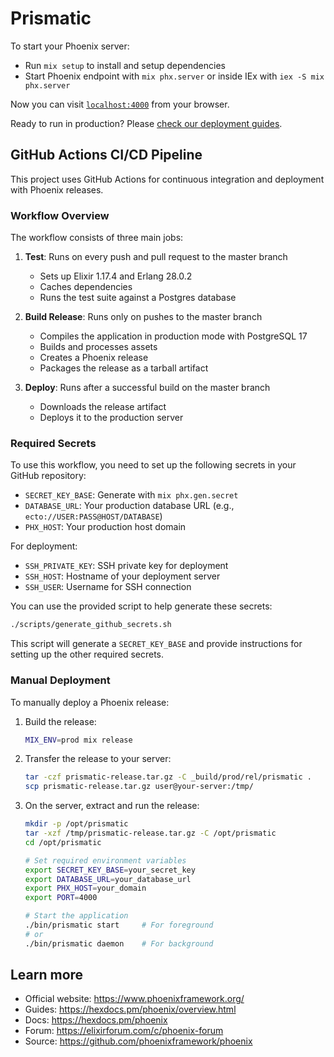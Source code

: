 # Prismatic

To start your Phoenix server:

* Run `mix setup` to install and setup dependencies
* Start Phoenix endpoint with `mix phx.server` or inside IEx with `iex -S mix phx.server`

Now you can visit [`localhost:4000`](http://localhost:4000) from your browser.

Ready to run in production? Please [check our deployment guides](https://hexdocs.pm/phoenix/deployment.html).

## GitHub Actions CI/CD Pipeline

This project uses GitHub Actions for continuous integration and deployment with Phoenix releases.

### Workflow Overview

The workflow consists of three main jobs:

1. **Test**: Runs on every push and pull request to the master branch
   - Sets up Elixir 1.17.4 and Erlang 28.0.2
   - Caches dependencies
   - Runs the test suite against a Postgres database

2. **Build Release**: Runs only on pushes to the master branch
   - Compiles the application in production mode with PostgreSQL 17
   - Builds and processes assets
   - Creates a Phoenix release
   - Packages the release as a tarball artifact

3. **Deploy**: Runs after a successful build on the master branch
   - Downloads the release artifact
   - Deploys it to the production server

### Required Secrets

To use this workflow, you need to set up the following secrets in your GitHub repository:

- `SECRET_KEY_BASE`: Generate with `mix phx.gen.secret`
- `DATABASE_URL`: Your production database URL (e.g., `ecto://USER:PASS@HOST/DATABASE`)
- `PHX_HOST`: Your production host domain

For deployment:
- `SSH_PRIVATE_KEY`: SSH private key for deployment
- `SSH_HOST`: Hostname of your deployment server
- `SSH_USER`: Username for SSH connection

You can use the provided script to help generate these secrets:

```bash
./scripts/generate_github_secrets.sh
```

This script will generate a `SECRET_KEY_BASE` and provide instructions for setting up the other required secrets.

### Manual Deployment

To manually deploy a Phoenix release:

1. Build the release:
   ```bash
   MIX_ENV=prod mix release
   ```

2. Transfer the release to your server:
   ```bash
   tar -czf prismatic-release.tar.gz -C _build/prod/rel/prismatic .
   scp prismatic-release.tar.gz user@your-server:/tmp/
   ```

3. On the server, extract and run the release:
   ```bash
   mkdir -p /opt/prismatic
   tar -xzf /tmp/prismatic-release.tar.gz -C /opt/prismatic
   cd /opt/prismatic
   
   # Set required environment variables
   export SECRET_KEY_BASE=your_secret_key
   export DATABASE_URL=your_database_url
   export PHX_HOST=your_domain
   export PORT=4000
   
   # Start the application
   ./bin/prismatic start     # For foreground
   # or
   ./bin/prismatic daemon    # For background
   ```

## Learn more

* Official website: https://www.phoenixframework.org/
* Guides: https://hexdocs.pm/phoenix/overview.html
* Docs: https://hexdocs.pm/phoenix
* Forum: https://elixirforum.com/c/phoenix-forum
* Source: https://github.com/phoenixframework/phoenix
